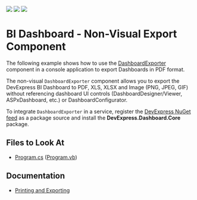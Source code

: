 <!-- default badges list -->
![](https://img.shields.io/endpoint?url=https://codecentral.devexpress.com/api/v1/VersionRange/415656453/21.2.2%2B)
[![](https://img.shields.io/badge/Open_in_DevExpress_Support_Center-FF7200?style=flat-square&logo=DevExpress&logoColor=white)](https://supportcenter.devexpress.com/ticket/details/T1035503)
[![](https://img.shields.io/badge/📖_How_to_use_DevExpress_Examples-e9f6fc?style=flat-square)](https://docs.devexpress.com/GeneralInformation/403183)
<!-- default badges end -->
<!--
A repository template for creating new examples.
-->

# BI Dashboard -  Non-Visual Export Component

The following example shows how to use the [DashboardExporter](https://docs.devexpress.com/Dashboard/DevExpress.DashboardCommon.DashboardExporter) component in a console application to export Dashboards in PDF format.   

The non-visual `DashboardExporter` component allows you to export the DevExpress BI Dashboard to PDF, XLS, XLSX and Image (PNG, JPEG, GIF) without referencing dashboard UI controls (DashboardDesigner/Viewer, ASPxDashboard, etc.) or DashboardConfigurator.

To integrate `DashboardExporter` in a service, register the [DevExpress NuGet feed](https://docs.devexpress.com/GeneralInformation/116698/installation/install-devexpress-controls-using-nuget-packages/setup-visual-studios-nuget-package-manager) as a package source and install the **DevExpress.Dashboard.Core** package.

<!-- default file list -->

## Files to Look At

- [Program.cs](./CS/DashboardExporter/Program.cs) ([Program.vb](./VB/DashboardExporter/Program.vb))


<!-- default file list end --> 



## Documentation

- [Printing and Exporting](https://docs.devexpress.com/Dashboard/15181/common-features/printing-and-exporting)
